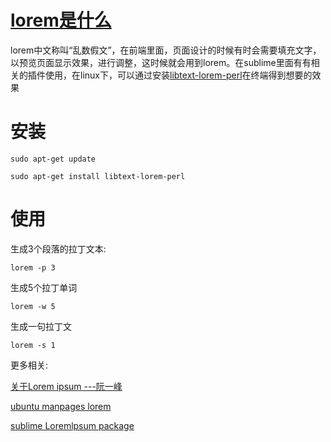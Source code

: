 # [lorem是什么](https://cn.lipsum.com/)

lorem中文称叫“乱数假文”，在前端里面，页面设计的时候有时会需要填充文字，以预览页面显示效果，进行调整，这时候就会用到lorem。在sublime里面有有相关的插件使用，在linux下，可以通过安装[libtext-lorem-perl](https://launchpad.net/ubuntu/bionic/+package/libtext-lorem-perl)在终端得到想要的效果

# 安装

```shell
sudo apt-get update

sudo apt-get install libtext-lorem-perl
```

# 使用

生成3个段落的拉丁文本:
```shell
lorem -p 3
```

生成5个拉丁单词
```shell
lorem -w 5
```

生成一句拉丁文
```shell
lorem -s 1
```

更多相关:

[关于Lorem ipsum ---阮一峰](http://www.ruanyifeng.com/blog/2009/04/lorem_ipsum.html)

[ubuntu manpages lorem](http://manpages.ubuntu.com/manpages/bionic/en/man1/lorem.1p.html)

[sublime Loremlpsum package](https://packagecontrol.io/packages/LoremIpsum)
